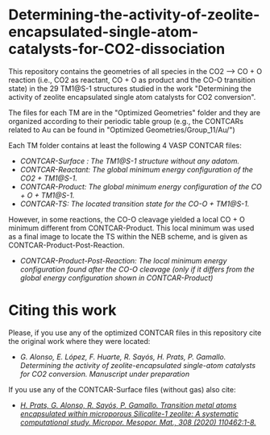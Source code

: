 
# Determining-the-activity-of-zeolite-encapsulated-single-atom-catalysts-for-CO2-dissociation
This repository contains the geometries of all species in the CO2 --> CO + O reaction (i.e., CO2 as reactant, CO + O as product and the CO-O transition state) in the 29 TM1@S-1 structures studied in the work "Determining the activity of zeolite encapsulated single atom catalysts for CO2 conversion".

The files for each TM are in the "Optimized Geometries" folder and they are organized according to their periodic table group (e.g., the CONTCARs related to Au can be found in "Optimized Geometries/Group\_11/Au/")

Each TM folder contains at least the following 4 VASP CONTCAR files:
   - *CONTCAR-Surface : The TM1@S-1 structure without any adatom.*
   - *CONTCAR-Reactant: The global minimum energy configuration of the CO2 + TM1@S-1.*
   - *CONTCAR-Product:  The global minimum energy configuration of the CO + O + TM1@S-1.*
   - *CONTCAR-TS:       The located transition state for the CO-O + TM1@S-1.*

However, in some reactions, the CO-O cleavage yielded a local CO + O minimum different from CONTCAR-Product. This local minimum was used as a final image to locate the TS within the NEB scheme, and is given as CONTCAR-Product-Post-Reaction.
   - *CONTCAR-Product-Post-Reaction: The local minimum energy configuration found after the CO-O cleavage (only if it differs from the global energy configuration shown in CONTCAR-Product)*

# Citing this work
Please, if you use any of the optimized CONTCAR files in this repository cite the original work where they were located:
- *G. Alonso, E. López, F. Huarte, R. Sayós, H. Prats, P. Gamallo. Determining the activity of zeolite-encapsulated single-atom catalysts for CO2 conversion. Manuscript under preparation*

If you use any of the CONTCAR-Surface files (without gas) also cite:
- *[H. Prats, G. Alonso, R. Sayós, P. Gamallo. Transition metal atoms encapsulated within microporous Silicalite-1 zeolite: A systematic computational study. Micropor. Mesopor. Mat., 308 (2020) 110462:1-8.](https://www.sciencedirect.com/science/article/abs/pii/S1387181120304649?via%3Dihub)*
``` 

